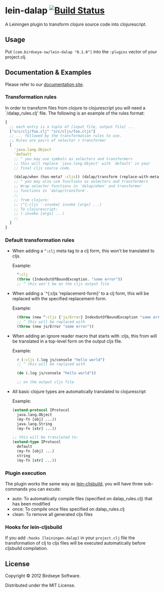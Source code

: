 # lein-dalap [![Build Status](https://secure.travis-ci.org/BirdseyeSoftware/lein-dalap.png?branch=master)](https://travis-ci.org/BirdseyeSoftware/lein-dalap)

A Leiningen plugin to transform clojure source code into
clojurescript.

## Usage

Put `[com.birdseye-sw/lein-dalap "0.1.0"]` into the `:plugins` vector of your
project.clj.

## Documentation & Examples

Please refer to our [documentation site][documentation_site].

### Transformation rules

In order to transform files from clojure to clojurescript you will
need a `<project-root>/dalap_rules.clj' file. The following is an
example of the rules format:

```clojure
{
  ;; each entry is a tuple of [input file, output file] ...
  ["src/clj/foo.clj" "src/cljs/foo.cljs"] 
  ;; ... followed by the transformation rules to use. 
  ;; Rules are pairs of selector + transformer
  [
    'java.lang.Object 
    'default
    ;; ^ you may use symbols as selectors and transformers
    ;; this will replace `java.lang.Object' with `default' in your
    ;; final cljs source code.

    (dalap/when (has-meta? :cljs)) (dalap/transform (replace-with-meta :cljs))
    ;; ^ you may also use functions as selectors and transformers
    ;; Wrap selector functions in `dalap/when' and transformer
    ;; functions in `dalap/transform'.
    ;;
    ;; from clojure:
    ;; (^{:cljs '-invoke} invoke [args] ...)
    ;; To clojurescript:
    ;; (-invoke [args] ...)
    ;;
  ]
}
```
### Default transformation rules

* When adding a `^:clj` meta tag to a clj form, this won't be
  translated to cljs.

  Example:

  ```clojure
    ^:clj
    (throw (IndexOutOfBoundException. "some error"))
    ;; ^ this won't be on the cljs output file
  ```

* When adding a `^{:cljs 'replacement-form}' to a clj form, this
  will be replaced with the specified replacement-form.

  Example:

  ```clojure
    (throw (new ^:cljs {'js/Error} IndexOutOfBoundException "some error"))
    ;; ^ this will be replaced with
    (throw (new js/Error "some error"))
  ```

* When adding an ignore reader macro that starts with :cljs, this
  from will be translated in a top-level form on the output cljs file.

  Example:

  ```clojure
    #_(:cljs (.log js/console "hello world")
    ;; ^ this will be replaced with

    (do (.log js/console "hello world"))

    ;; on the output cljs file
  ```

* All basic clojure types are automatically translated to clojurescript

  Example:

  ```clojure
  (extend-protocol IProtocol
    java.lang.Object
    (my-fn [obj] ...))
    java.lang.String
    (my-fn [str] ...))

  ;; this will be translated to:
  (extend-type IProtocol
    default
    (my-fn [obj] ...)
    string
    (my-fn [str] ...))
  ```

### Plugin execution

The plugin works the same way as
[lein-cljsbuild](https://github.com/emezeske/lein-cljsbuild), you will
have three sub-commands you can excute:

* auto: To automatically compile files (specified on dalap_rules.clj)
  that has been modified
* once: To compile once files specified on dalap_rules.clj
* clean: To remove all generated cljs files

### Hooks for lein-cljsbuild

If you add `:hooks [leiningen.dalap]` in your `project.clj` file
the transformation of clj to cljs files will be executed automatically
before cljsbuild compilation.

## License

Copyright © 2012 Birdseye Software.

Distributed under the MIT License.

[documentation_site]:http://birdseye-sw.com/oss/lein-dalap/
